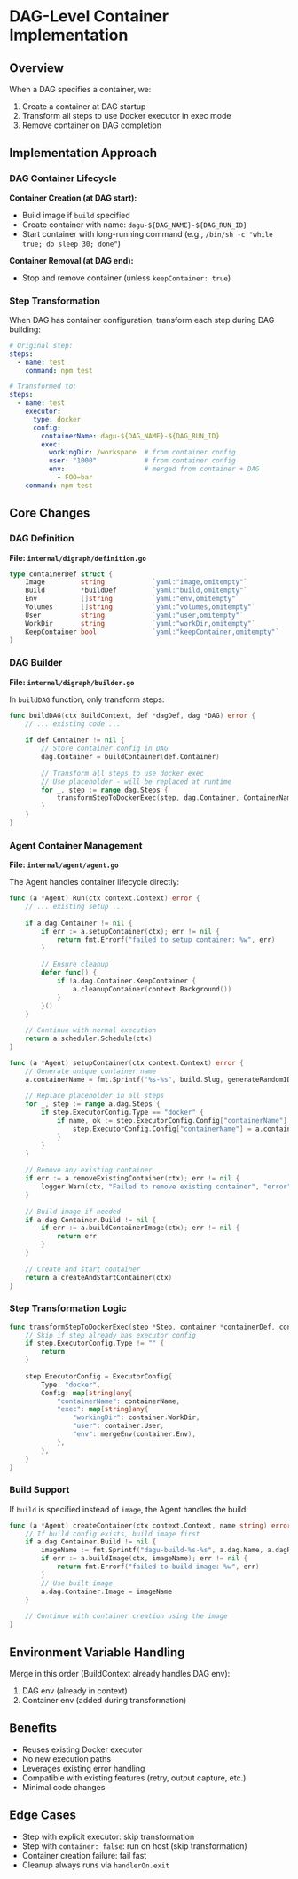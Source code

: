 # DAG-Level Container Implementation

## Overview

When a DAG specifies a container, we:
1. Create a container at DAG startup
2. Transform all steps to use Docker executor in exec mode
3. Remove container on DAG completion

## Implementation Approach

### DAG Container Lifecycle

**Container Creation (at DAG start):**
- Build image if `build` specified
- Create container with name: `dagu-${DAG_NAME}-${DAG_RUN_ID}`
- Start container with long-running command (e.g., `/bin/sh -c "while true; do sleep 30; done"`)

**Container Removal (at DAG end):**
- Stop and remove container (unless `keepContainer: true`)

### Step Transformation

When DAG has container configuration, transform each step during DAG building:

```yaml
# Original step:
steps:
  - name: test
    command: npm test

# Transformed to:
steps:
  - name: test
    executor:
      type: docker
      config:
        containerName: dagu-${DAG_NAME}-${DAG_RUN_ID}
        exec:
          workingDir: /workspace  # from container config
          user: "1000"            # from container config
          env:                    # merged from container + DAG
            - FOO=bar
    command: npm test
```

## Core Changes

### DAG Definition
**File: `internal/digraph/definition.go`**

```go
type containerDef struct {
    Image         string            `yaml:"image,omitempty"`
    Build         *buildDef         `yaml:"build,omitempty"`
    Env           []string          `yaml:"env,omitempty"`
    Volumes       []string          `yaml:"volumes,omitempty"`
    User          string            `yaml:"user,omitempty"`
    WorkDir       string            `yaml:"workDir,omitempty"`
    KeepContainer bool              `yaml:"keepContainer,omitempty"`
}
```

### DAG Builder
**File: `internal/digraph/builder.go`**

In `buildDAG` function, only transform steps:

```go
func buildDAG(ctx BuildContext, def *dagDef, dag *DAG) error {
    // ... existing code ...
    
    if def.Container != nil {
        // Store container config in DAG
        dag.Container = buildContainer(def.Container)
        
        // Transform all steps to use docker exec
        // Use placeholder - will be replaced at runtime
        for _, step := range dag.Steps {
            transformStepToDockerExec(step, dag.Container, ContainerNamePlaceholder)
        }
    }
}
```

### Agent Container Management
**File: `internal/agent/agent.go`**

The Agent handles container lifecycle directly:

```go
func (a *Agent) Run(ctx context.Context) error {
    // ... existing setup ...
    
    if a.dag.Container != nil {
        if err := a.setupContainer(ctx); err != nil {
            return fmt.Errorf("failed to setup container: %w", err)
        }
        
        // Ensure cleanup
        defer func() {
            if !a.dag.Container.KeepContainer {
                a.cleanupContainer(context.Background())
            }
        }()
    }
    
    // Continue with normal execution
    return a.scheduler.Schedule(ctx)
}

func (a *Agent) setupContainer(ctx context.Context) error {
    // Generate unique container name
    a.containerName = fmt.Sprintf("%s-%s", build.Slug, generateRandomID())
    
    // Replace placeholder in all steps
    for _, step := range a.dag.Steps {
        if step.ExecutorConfig.Type == "docker" {
            if name, ok := step.ExecutorConfig.Config["containerName"].(string); ok && name == ContainerNamePlaceholder {
                step.ExecutorConfig.Config["containerName"] = a.containerName
            }
        }
    }
    
    // Remove any existing container
    if err := a.removeExistingContainer(ctx); err != nil {
        logger.Warn(ctx, "Failed to remove existing container", "error", err)
    }
    
    // Build image if needed
    if a.dag.Container.Build != nil {
        if err := a.buildContainerImage(ctx); err != nil {
            return err
        }
    }
    
    // Create and start container
    return a.createAndStartContainer(ctx)
}
```

### Step Transformation Logic

```go
func transformStepToDockerExec(step *Step, container *containerDef, containerName string) {
    // Skip if step already has executor config
    if step.ExecutorConfig.Type != "" {
        return
    }
    
    step.ExecutorConfig = ExecutorConfig{
        Type: "docker",
        Config: map[string]any{
            "containerName": containerName,
            "exec": map[string]any{
                "workingDir": container.WorkDir,
                "user": container.User,
                "env": mergeEnv(container.Env),
            },
        },
    }
}
```


### Build Support

If `build` is specified instead of `image`, the Agent handles the build:

```go
func (a *Agent) createContainer(ctx context.Context, name string) error {
    // If build config exists, build image first
    if a.dag.Container.Build != nil {
        imageName := fmt.Sprintf("dagu-build-%s-%s", a.dag.Name, a.dagRunID)
        if err := a.buildImage(ctx, imageName); err != nil {
            return fmt.Errorf("failed to build image: %w", err)
        }
        // Use built image
        a.dag.Container.Image = imageName
    }
    
    // Continue with container creation using the image
}
```

## Environment Variable Handling

Merge in this order (BuildContext already handles DAG env):
1. DAG env (already in context)
2. Container env (added during transformation)

## Benefits

- Reuses existing Docker executor
- No new execution paths
- Leverages existing error handling
- Compatible with existing features (retry, output capture, etc.)
- Minimal code changes

## Edge Cases

- Step with explicit executor: skip transformation
- Step with `container: false`: run on host (skip transformation)
- Container creation failure: fail fast
- Cleanup always runs via `handlerOn.exit`